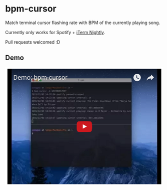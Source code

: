 # bpm-cursor

Match terminal cursor flashing rate with BPM of the currently playing song.

Currently only works for Spotify + [iTerm Nightly](https://www.iterm2.com/version3.html).

Pull requests welcomed :D

## Demo

[![YouTube Demo](assets/youtube.png)](https://www.youtube.com/watch?v=9GCXMfrbuL0)
